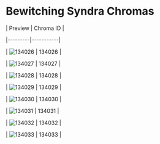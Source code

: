 # Bewitching Syndra Chromas


| Preview | Chroma ID |

|---------|-----------|

| ![134026](https://raw.communitydragon.org/latest/plugins/rcp-be-lol-game-data/global/default/v1/champion-chroma-images/134/134026.png) | 134026 |

| ![134027](https://raw.communitydragon.org/latest/plugins/rcp-be-lol-game-data/global/default/v1/champion-chroma-images/134/134027.png) | 134027 |

| ![134028](https://raw.communitydragon.org/latest/plugins/rcp-be-lol-game-data/global/default/v1/champion-chroma-images/134/134028.png) | 134028 |

| ![134029](https://raw.communitydragon.org/latest/plugins/rcp-be-lol-game-data/global/default/v1/champion-chroma-images/134/134029.png) | 134029 |

| ![134030](https://raw.communitydragon.org/latest/plugins/rcp-be-lol-game-data/global/default/v1/champion-chroma-images/134/134030.png) | 134030 |

| ![134031](https://raw.communitydragon.org/latest/plugins/rcp-be-lol-game-data/global/default/v1/champion-chroma-images/134/134031.png) | 134031 |

| ![134032](https://raw.communitydragon.org/latest/plugins/rcp-be-lol-game-data/global/default/v1/champion-chroma-images/134/134032.png) | 134032 |

| ![134033](https://raw.communitydragon.org/latest/plugins/rcp-be-lol-game-data/global/default/v1/champion-chroma-images/134/134033.png) | 134033 |
